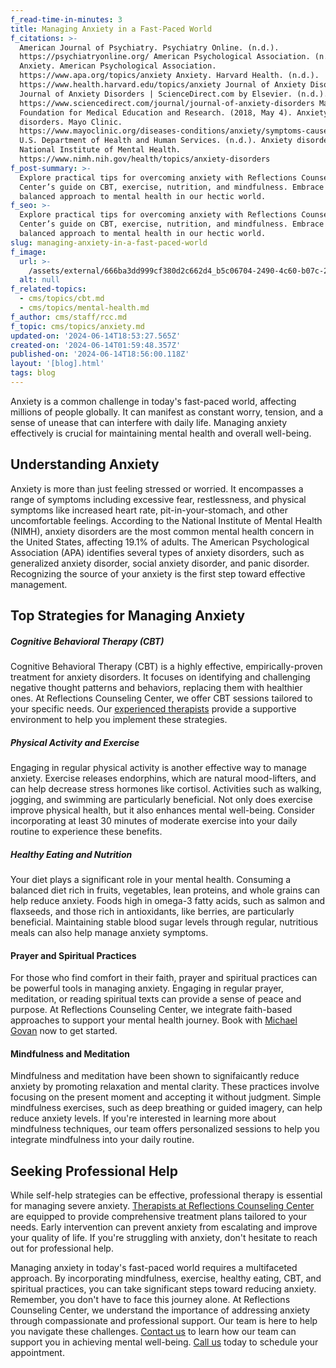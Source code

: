 ```yaml
---
f_read-time-in-minutes: 3
title: Managing Anxiety in a Fast-Paced World
f_citations: >-
  American Journal of Psychiatry. Psychiatry Online. (n.d.).
  https://psychiatryonline.org/ American Psychological Association. (n.d.).
  Anxiety. American Psychological Association.
  https://www.apa.org/topics/anxiety Anxiety. Harvard Health. (n.d.).
  https://www.health.harvard.edu/topics/anxiety Journal of Anxiety Disorders.
  Journal of Anxiety Disorders | ScienceDirect.com by Elsevier. (n.d.).
  https://www.sciencedirect.com/journal/journal-of-anxiety-disorders Mayo
  Foundation for Medical Education and Research. (2018, May 4). Anxiety
  disorders. Mayo Clinic.
  https://www.mayoclinic.org/diseases-conditions/anxiety/symptoms-causes/syc-20350961
  U.S. Department of Health and Human Services. (n.d.). Anxiety disorders.
  National Institute of Mental Health.
  https://www.nimh.nih.gov/health/topics/anxiety-disorders 
f_post-summary: >-
  Explore practical tips for overcoming anxiety with Reflections Counseling
  Center’s guide on CBT, exercise, nutrition, and mindfulness. Embrace a
  balanced approach to mental health in our hectic world.
f_seo: >-
  Explore practical tips for overcoming anxiety with Reflections Counseling
  Center’s guide on CBT, exercise, nutrition, and mindfulness. Embrace a
  balanced approach to mental health in our hectic world.
slug: managing-anxiety-in-a-fast-paced-world
f_image:
  url: >-
    /assets/external/666ba3dd999cf380d2c662d4_b5c06704-2490-4c60-b07c-276b99027a36.jpg
  alt: null
f_related-topics:
  - cms/topics/cbt.md
  - cms/topics/mental-health.md
f_author: cms/staff/rcc.md
f_topic: cms/topics/anxiety.md
updated-on: '2024-06-14T18:53:27.565Z'
created-on: '2024-06-14T01:59:48.357Z'
published-on: '2024-06-14T18:56:00.118Z'
layout: '[blog].html'
tags: blog
---
```


Anxiety is a common challenge in today's fast-paced world, affecting millions of people globally. It can manifest as constant worry, tension, and a sense of unease that can interfere with daily life. Managing anxiety effectively is crucial for maintaining mental health and overall well-being. 

Understanding Anxiety
---------------------

Anxiety is more than just feeling stressed or worried. It encompasses a range of symptoms including excessive fear, restlessness, and physical symptoms like increased heart rate, pit-in-your-stomach, and other uncomfortable feelings. According to the National Institute of Mental Health (NIMH), anxiety disorders are the most common mental health concern in the United States, affecting 19.1% of adults. The American Psychological Association (APA) identifies several types of anxiety disorders, such as generalized anxiety disorder, social anxiety disorder, and panic disorder. Recognizing the source of your anxiety is the first step toward effective management.

**Top Strategies for Managing Anxiety**
---------------------------------------

##### **Cognitive Behavioral Therapy (CBT)**

Cognitive Behavioral Therapy (CBT) is a highly effective, empirically-proven treatment for anxiety disorders. It focuses on identifying and challenging negative thought patterns and behaviors, replacing them with healthier ones. At Reflections Counseling Center, we offer CBT sessions tailored to your specific needs. Our [experienced therapists](/staff) provide a supportive environment to help you implement these strategies.

##### **Physical Activity and Exercise**

Engaging in regular physical activity is another effective way to manage anxiety. Exercise releases endorphins, which are natural mood-lifters, and can help decrease stress hormones like cortisol. Activities such as walking, jogging, and swimming are particularly beneficial. Not only does exercise improve physical health, but it also enhances mental well-being. Consider incorporating at least 30 minutes of moderate exercise into your daily routine to experience these benefits.

##### **Healthy Eating and Nutrition**

Your diet plays a significant role in your mental health. Consuming a balanced diet rich in fruits, vegetables, lean proteins, and whole grains can help reduce anxiety. Foods high in omega-3 fatty acids, such as salmon and flaxseeds, and those rich in antioxidants, like berries, are particularly beneficial. Maintaining stable blood sugar levels through regular, nutritious meals can also help manage anxiety symptoms.

#### **Prayer and Spiritual Practices**

For those who find comfort in their faith, prayer and spiritual practices can be powerful tools in managing anxiety. Engaging in regular prayer, meditation, or reading spiritual texts can provide a sense of peace and purpose. At Reflections Counseling Center, we integrate faith-based approaches to support your mental health journey. Book with [Michael Govan](/staff/michael-govan) now to get started. 

#### **Mindfulness and Meditation**

Mindfulness and meditation have been shown to signifaicantly reduce anxiety by promoting relaxation and mental clarity. These practices involve focusing on the present moment and accepting it without judgment. Simple mindfulness exercises, such as deep breathing or guided imagery, can help reduce anxiety levels. If you're interested in learning more about mindfulness techniques, our team offers personalized sessions to help you integrate mindfulness into your daily routine.

**Seeking Professional Help**
-----------------------------

While self-help strategies can be effective, professional therapy is essential for managing severe anxiety. [Therapists at Reflections Counseling Center](/staff) are equipped to provide comprehensive treatment plans tailored to your needs. Early intervention can prevent anxiety from escalating and improve your quality of life. If you're struggling with anxiety, don't hesitate to reach out for professional help.

Managing anxiety in today's fast-paced world requires a multifaceted approach. By incorporating mindfulness, exercise, healthy eating, CBT, and spiritual practices, you can take significant steps toward reducing anxiety. Remember, you don't have to face this journey alone. At Reflections Counseling Center, we understand the importance of addressing anxiety through compassionate and professional support. Our team is here to help you navigate these challenges. [Contact us](/staff/faith-harrak) to learn how our team can support you in achieving mental well-being. [Call us](tel:+1-(248)-524-0050) today to schedule your appointment.
